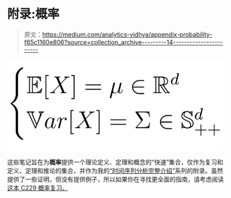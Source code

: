 # 附录:概率

> 原文：<https://medium.com/analytics-vidhya/appendix-probability-f65c1160e806?source=collection_archive---------14----------------------->

![](img/69872c2c2512481b150b9d791a65b3c0.png)

这些笔记旨在为**概率**提供一个理论定义、定理和概念的“快速”集合，仅作为复习和定义、定理和推论的集合，并作为我的[“时间序列分析完整介绍”](/analytics-vidhya/a-complete-introduction-to-time-series-analysis-with-r-9882f2d44c9d)系列的附录。虽然提供了一些证明，但没有提供例子，所以如果你在寻找更全面的指南，请考虑阅读[这本 C229 概率复习。](http://cs229.stanford.edu/section/cs229-prob.pdf)